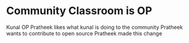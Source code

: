 # Community Classroom is OP
Kunal OP
Pratheek likes what kunal is doing to the community
Pratheek wants to contribute to open source
Pratheek made this change

